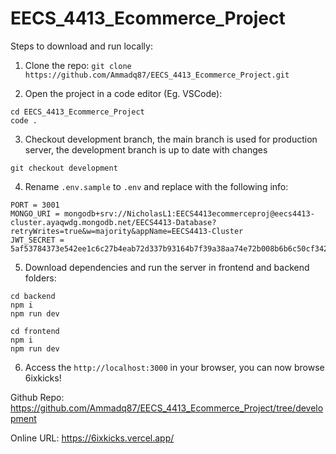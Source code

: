 # EECS_4413_Ecommerce_Project

Steps to download and run locally:
1. Clone the repo:
 ```git clone https://github.com/Ammadq87/EECS_4413_Ecommerce_Project.git```

 2. Open the project in a code editor (Eg. VSCode):
 ```
 cd EECS_4413_Ecommerce_Project
 code .
 ```
 3. Checkout development branch, the main branch is used for production server, the development branch is up to date with changes
 ```
 git checkout development
 ```
 4. Rename `.env.sample` to `.env` and replace with the following info:
 ```
PORT = 3001
MONGO_URI = mongodb+srv://NicholasL1:EECS4413ecommerceproj@eecs4413-cluster.ayaqwdg.mongodb.net/EECS4413-Database?retryWrites=true&w=majority&appName=EECS4413-Cluster
JWT_SECRET = 5af53784373e542ee1c6c27b4eab72d337b93164b7f39a38aa74e72b008b6b6c50cf34230fe2575ccd1be639bfbe9da0d24a119c32065cee484eb831a21a5c55
 ```
 5. Download dependencies and run the server in frontend and backend folders:
 ```
 cd backend
 npm i
 npm run dev

 cd frontend
 npm i 
 npm run dev
 ```
6. Access the `http://localhost:3000` in your browser, you can now browse 6ixkicks!

Github Repo: https://github.com/Ammadq87/EECS_4413_Ecommerce_Project/tree/development

Online URL: https://6ixkicks.vercel.app/
